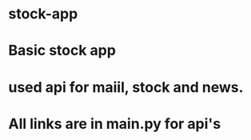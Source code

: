 # stock-app
# Basic stock app
# used api for maiil, stock and news.
# All links are in main.py for api's
